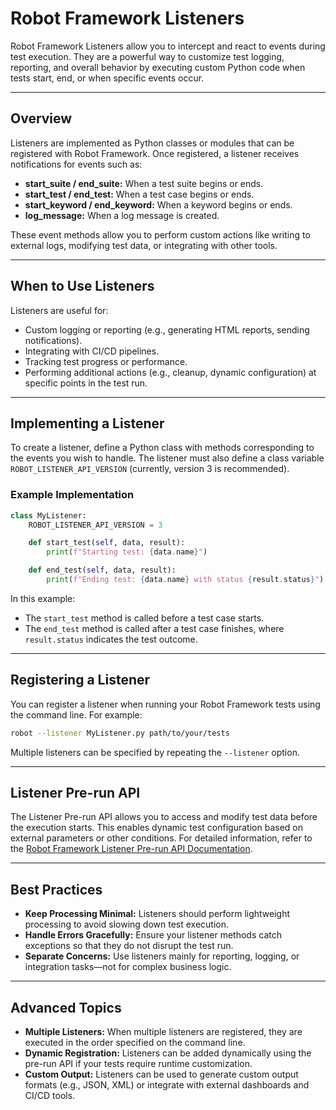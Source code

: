 # Robot Framework Listeners

Robot Framework Listeners allow you to intercept and react to events during test execution. They are a powerful way to customize test logging, reporting, and overall behavior by executing custom Python code when tests start, end, or when specific events occur.

---

## Overview

Listeners are implemented as Python classes or modules that can be registered with Robot Framework. Once registered, a listener receives notifications for events such as:

- **start_suite / end_suite:** When a test suite begins or ends.
- **start_test / end_test:** When a test case begins or ends.
- **start_keyword / end_keyword:** When a keyword begins or ends.
- **log_message:** When a log message is created.

These event methods allow you to perform custom actions like writing to external logs, modifying test data, or integrating with other tools.

---

## When to Use Listeners

Listeners are useful for:
- Custom logging or reporting (e.g., generating HTML reports, sending notifications).
- Integrating with CI/CD pipelines.
- Tracking test progress or performance.
- Performing additional actions (e.g., cleanup, dynamic configuration) at specific points in the test run.

---

## Implementing a Listener

To create a listener, define a Python class with methods corresponding to the events you wish to handle. The listener must also define a class variable `ROBOT_LISTENER_API_VERSION` (currently, version 3 is recommended).

### Example Implementation

```python
class MyListener:
    ROBOT_LISTENER_API_VERSION = 3

    def start_test(self, data, result):
        print(f"Starting test: {data.name}")

    def end_test(self, data, result):
        print(f"Ending test: {data.name} with status {result.status}")
```

In this example:
- The `start_test` method is called before a test case starts.
- The `end_test` method is called after a test case finishes, where `result.status` indicates the test outcome.

---

## Registering a Listener

You can register a listener when running your Robot Framework tests using the command line. For example:

```bash
robot --listener MyListener.py path/to/your/tests
```

Multiple listeners can be specified by repeating the `--listener` option.

---

## Listener Pre-run API

The Listener Pre-run API allows you to access and modify test data before the execution starts. This enables dynamic test configuration based on external parameters or other conditions. For detailed information, refer to the [Robot Framework Listener Pre-run API Documentation](https://docs.robotframework.org/docs/extending_robot_framework/listeners_prerun_api/listeners).

---

## Best Practices

- **Keep Processing Minimal:** Listeners should perform lightweight processing to avoid slowing down test execution.
- **Handle Errors Gracefully:** Ensure your listener methods catch exceptions so that they do not disrupt the test run.
- **Separate Concerns:** Use listeners mainly for reporting, logging, or integration tasks—not for complex business logic.

---

## Advanced Topics

- **Multiple Listeners:** When multiple listeners are registered, they are executed in the order specified on the command line.
- **Dynamic Registration:** Listeners can be added dynamically using the pre-run API if your tests require runtime customization.
- **Custom Output:** Listeners can be used to generate custom output formats (e.g., JSON, XML) or integrate with external dashboards and CI/CD tools.
